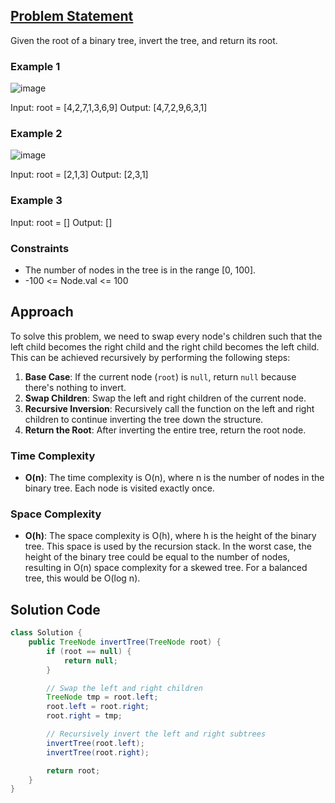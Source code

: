 ## [Problem Statement](https://leetcode.com/problems/invert-binary-tree/)

Given the root of a binary tree, invert the tree, and return its root.

### Example 1

![image](https://github.com/user-attachments/assets/a9ecbb52-47e6-4ac7-9c7a-8b30ac62b0d8)

Input: root = [4,2,7,1,3,6,9]
Output: [4,7,2,9,6,3,1]

### Example 2

![image](https://github.com/user-attachments/assets/44bc25a7-6334-41a8-9651-cd948feaf03a)

Input: root = [2,1,3]
Output: [2,3,1]

### Example 3
Input: root = []
Output: []

### Constraints

- The number of nodes in the tree is in the range [0, 100].
- -100 <= Node.val <= 100

## Approach

To solve this problem, we need to swap every node's children such that the left child becomes the right child and the right child becomes the left child. This can be achieved recursively by performing the following steps:

1. **Base Case**: If the current node (`root`) is `null`, return `null` because there's nothing to invert.
2. **Swap Children**: Swap the left and right children of the current node.
3. **Recursive Inversion**: Recursively call the function on the left and right children to continue inverting the tree down the structure.
4. **Return the Root**: After inverting the entire tree, return the root node.

### Time Complexity

- **O(n)**: The time complexity is O(n), where n is the number of nodes in the binary tree. Each node is visited exactly once.

### Space Complexity

- **O(h)**: The space complexity is O(h), where h is the height of the binary tree. This space is used by the recursion stack. In the worst case, the height of the binary tree could be equal to the number of nodes, resulting in O(n) space complexity for a skewed tree. For a balanced tree, this would be O(log n).

## Solution Code

```java
class Solution {
    public TreeNode invertTree(TreeNode root) {
        if (root == null) {
            return null;
        }

        // Swap the left and right children
        TreeNode tmp = root.left;
        root.left = root.right;
        root.right = tmp;

        // Recursively invert the left and right subtrees
        invertTree(root.left);
        invertTree(root.right);

        return root;
    }
}
```
